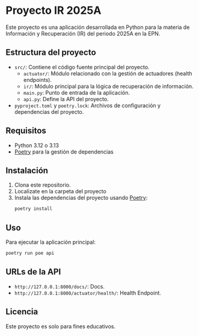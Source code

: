 # Proyecto IR 2025A

Este proyecto es una aplicación desarrollada en Python para la materia de Información y Recuperación (IR) del periodo 2025A en la EPN.

## Estructura del proyecto
- `src/`: Contiene el código fuente principal del proyecto.
  - `actuator/`: Módulo relacionado con la gestión de actuadores (health endpoints).
  - `ir/`: Módulo principal para la lógica de recuperación de información.
  - `main.py`: Punto de entrada de la aplicación.
  - `api.py`: Define la API del proyecto.
- `pyproject.toml` y `poetry.lock`: Archivos de configuración y dependencias del proyecto.

## Requisitos
- Python 3.12 o 3.13
- [Poetry](https://python-poetry.org/) para la gestión de dependencias


## Instalación
1. Clona este repositorio.
2. Localizate en la carpeta del proyecto
3. Instala las dependencias del proyecto usando [Poetry](https://python-poetry.org/docs/#installation):
   ```bash
   poetry install
   ```

## Uso
Para ejecutar la aplicación principal:
```bash
poetry run poe api
```

## URLs de la API
- `http://127.0.0.1:8000/docs/`: Docs.
- `http://127.0.0.1:8000/actuator/health/`: Health Endpoint.

## Licencia
Este proyecto es solo para fines educativos.
